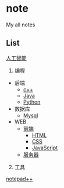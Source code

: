 # note
My all notes

## List

[人工智能](AI)

1. 编程

  * 后端
    - [c++](/CPP)
    - [Java](/Java)
    - [Python](/Python)
  * 数据库
    - [Mysql](https://github.com/Mecoly/Mysql)
  * WEB
    - [前端](/前端)
      * [HTML](/HTML)
	  * [CSS](/CSS)
	  * [JavaScript](/JavaScript)
    - [服务器](/服务器)
	
2. 工具

[notepad++](notepad++.md)
